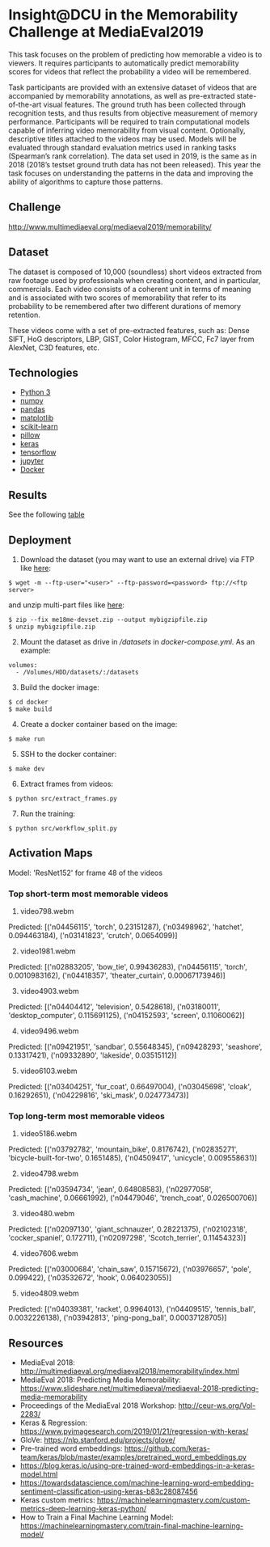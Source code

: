# Insight@DCU in the Memorability Challenge at MediaEval2019

This task focuses on the problem of predicting how memorable a video is to viewers. It requires participants to automatically predict memorability scores for videos that reflect the probability a video will be remembered. 

Task participants are provided with an extensive dataset of videos that are accompanied by memorability annotations, as well as pre-extracted state-of-the-art visual features. The ground truth has been collected through recognition tests, and thus results from objective measurement of memory performance. Participants will be required to train computational models capable of inferring video memorability from visual content. Optionally, descriptive titles attached to the videos may be used. Models will be evaluated through standard evaluation metrics used in ranking tasks (Spearman’s rank correlation). The data set used in 2019, is the same as in 2018 (2018’s testset ground truth data has not been released). This year the task focuses on understanding the patterns in the data and improving the ability of algorithms to capture those patterns.

## Challenge

http://www.multimediaeval.org/mediaeval2019/memorability/

## Dataset

The dataset is composed of 10,000 (soundless) short videos extracted from raw footage used by professionals when creating content, and in particular, commercials. Each video consists of a coherent unit in terms of meaning and is associated with two scores of memorability that refer to its probability to be remembered after two different durations of memory retention. 

These videos come with a set of pre-extracted features, such as: Dense SIFT, HoG descriptors, LBP, GIST, Color Histogram, MFCC, Fc7 layer from AlexNet, C3D features, etc.

## Technologies

* [Python 3](https://www.python.org/)
* [numpy](http://www.numpy.org)
* [pandas](https://pandas.pydata.org/)
* [matplotlib](https://matplotlib.org/)
* [scikit-learn](https://scikit-learn.org/)
* [pillow](https://pillow.readthedocs.io/)
* [keras](https://keras.io)
* [tensorflow](https://www.tensorflow.org/)
* [jupyter](https://jupyter.org/)
* [Docker](https://www.docker.com/)

## Results

See the following [table](https://docs.google.com/spreadsheets/d/1LrenTHNGRZzCHYluYl2YPdmlHuUsTJSMhUIb1X91hdk/)

## Deployment

1. Download the dataset (you may want to use an external drive) via FTP like [here](https://stackoverflow.com/questions/113886/how-to-recursively-download-a-folder-via-ftp-on-linux):
```
$ wget -m --ftp-user="<user>" --ftp-password=<password> ftp://<ftp server>
```
and unzip multi-part files like [here](http://koenaerts.ca/unzip-multi-part-archives-in-linux/):
```
$ zip --fix me18me-devset.zip --output mybigzipfile.zip
$ unzip mybigzipfile.zip
```

2. Mount the dataset as drive in */datasets* in *docker-compose.yml*. As an example:
```
volumes:
  - /Volumes/HDD/datasets/:/datasets
```

3. Build the docker image:
```
$ cd docker
$ make build
```

4. Create a docker container based on the image:
```
$ make run
```

5. SSH to the docker container:
```
$ make dev
```

6. Extract frames from videos:
```
$ python src/extract_frames.py
```

7. Run the training:
```
$ python src/workflow_split.py
```

## Activation Maps

Model: 'ResNet152' for frame 48 of the videos

### Top short-term most memorable videos

1. video798.webm

Predicted: [('n04456115', 'torch', 0.23151287), ('n03498962', 'hatchet', 0.094463184), ('n03141823', 'crutch', 0.0654099)]

2. video1981.webm

Predicted: [('n02883205', 'bow_tie', 0.99436283), ('n04456115', 'torch', 0.0010983162), ('n04418357', 'theater_curtain', 0.00067173946)]

3. video4903.webm

Predicted: [('n04404412', 'television', 0.5428618), ('n03180011', 'desktop_computer', 0.115691125), ('n04152593', 'screen', 0.11060062)]

4. video9496.webm

Predicted: [('n09421951', 'sandbar', 0.55648345), ('n09428293', 'seashore', 0.13317421), ('n09332890', 'lakeside', 0.03515112)]

5. video6103.webm

Predicted: [('n03404251', 'fur_coat', 0.66497004), ('n03045698', 'cloak', 0.16292651), ('n04229816', 'ski_mask', 0.024773473)]

### Top long-term most memorable videos

1. video5186.webm

Predicted: [('n03792782', 'mountain_bike', 0.8176742), ('n02835271', 'bicycle-built-for-two', 0.1651485), ('n04509417', 'unicycle', 0.009558631)]

2. video4798.webm

Predicted: [('n03594734', 'jean', 0.64808583), ('n02977058', 'cash_machine', 0.06661992), ('n04479046', 'trench_coat', 0.026500706)]

3. video480.webm

Predicted: [('n02097130', 'giant_schnauzer', 0.28221375), ('n02102318', 'cocker_spaniel', 0.172711), ('n02097298', 'Scotch_terrier', 0.11454323)]

4. video7606.webm

Predicted: [('n03000684', 'chain_saw', 0.15715672), ('n03976657', 'pole', 0.099422), ('n03532672', 'hook', 0.064023055)]

5. video4809.webm

Predicted: [('n04039381', 'racket', 0.9964013), ('n04409515', 'tennis_ball', 0.0032226138), ('n03942813', 'ping-pong_ball', 0.00037128705)]

## Resources

* MediaEval 2018: http://multimediaeval.org/mediaeval2018/memorability/index.html
* MediaEval 2018: Predicting Media Memorability: https://www.slideshare.net/multimediaeval/mediaeval-2018-predicting-media-memorability
* Proceedings of the MediaEval 2018 Workshop: http://ceur-ws.org/Vol-2283/
* Keras & Regression: https://www.pyimagesearch.com/2019/01/21/regression-with-keras/
* GloVe: https://nlp.stanford.edu/projects/glove/
* Pre-trained word embeddings: https://github.com/keras-team/keras/blob/master/examples/pretrained_word_embeddings.py
* https://blog.keras.io/using-pre-trained-word-embeddings-in-a-keras-model.html
* https://towardsdatascience.com/machine-learning-word-embedding-sentiment-classification-using-keras-b83c28087456
* Keras custom metrics: https://machinelearningmastery.com/custom-metrics-deep-learning-keras-python/
* How to Train a Final Machine Learning Model: https://machinelearningmastery.com/train-final-machine-learning-model/

